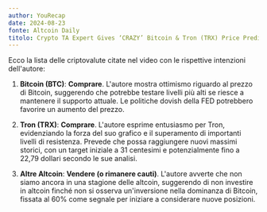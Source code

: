 ```yaml
---
author: YouRecap
date: 2024-08-23
fonte: Altcoin Daily
titolo: Crypto TA Expert Gives ‘CRAZY’ Bitcoin & Tron (TRX) Price Prediction for End of Year
---
```


Ecco la lista delle criptovalute citate nel video con le rispettive intenzioni dell'autore:

1. **Bitcoin (BTC)**: **Comprare**. L'autore mostra ottimismo riguardo al prezzo di Bitcoin, suggerendo che potrebbe testare livelli più alti se riesce a mantenere il supporto attuale. Le politiche dovish della FED potrebbero favorire un aumento del prezzo.

2. **Tron (TRX)**: **Comprare**. L'autore esprime entusiasmo per Tron, evidenziando la forza del suo grafico e il superamento di importanti livelli di resistenza. Prevede che possa raggiungere nuovi massimi storici, con un target iniziale a 31 centesimi e potenzialmente fino a 22,79 dollari secondo le sue analisi.

3. **Altre Altcoin**: **Vendere (o rimanere cauti)**. L'autore avverte che non siamo ancora in una stagione delle altcoin, suggerendo di non investire in altcoin finché non si osserva un'inversione nella dominanza di Bitcoin, fissata al 60% come segnale per iniziare a considerare nuove posizioni.
